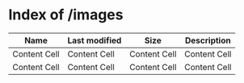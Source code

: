# Index of /images

| Name  | Last modified | Size |	Description |
| ----- | ------------- | ---- | ------------ |
| Content Cell  | Content Cell  | Content Cell  | Content Cell  |
| Content Cell  | Content Cell  | Content Cell  | Content Cell  |

